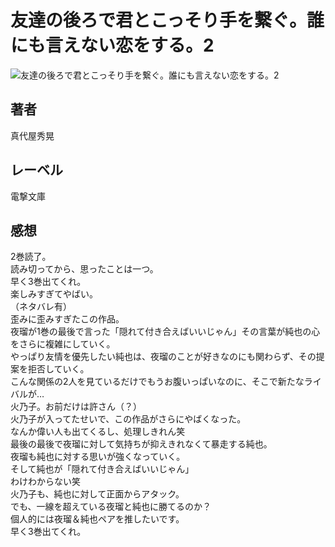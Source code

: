 # 友達の後ろで君とこっそり手を繋ぐ。誰にも言えない恋をする。2

![友達の後ろで君とこっそり手を繋ぐ。誰にも言えない恋をする。2](https://i.imgur.com/l1kpwTp.jpg)

## 著者

真代屋秀晃

## レーベル

電撃文庫

## 感想

2巻読了。  
読み切ってから、思ったことは一つ。  
早く3巻出てくれ。  
楽しみすぎてやばい。  
（ネタバレ有）  
歪みに歪みすぎたこの作品。  
夜瑠が1巻の最後で言った「隠れて付き合えばいいじゃん」その言葉が純也の心をさらに複雑にしていく。  
やっぱり友情を優先したい純也は、夜瑠のことが好きなのにも関わらず、その提案を拒否していく。  
こんな関係の2人を見ているだけでもうお腹いっぱいなのに、そこで新たなライバルが…  
火乃子。お前だけは許さん（？）  
火乃子が入ってたせいで、この作品がさらにやばくなった。  
なんか偉い人も出てくるし、処理しきれん笑  
最後の最後で夜瑠に対して気持ちが抑えきれなくて暴走する純也。  
夜瑠も純也に対する思いが強くなっていく。  
そして純也が「隠れて付き合えばいいじゃん」  
わけわからない笑  
火乃子も、純也に対して正面からアタック。  
でも、一線を超えている夜瑠と純也に勝てるのか？  
個人的には夜瑠＆純也ペアを推したいです。  
早く3巻出てくれ。  
